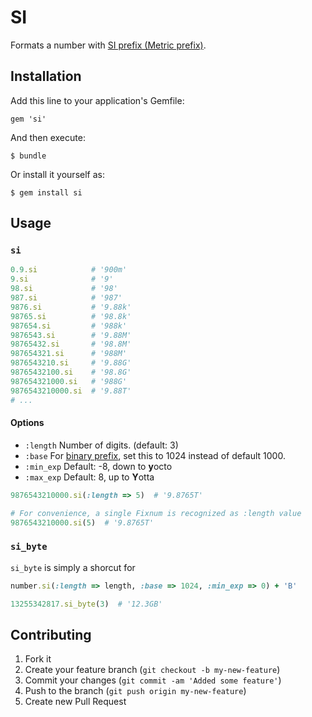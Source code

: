# SI

Formats a number with [SI prefix (Metric prefix)](http://en.wikipedia.org/wiki/SI_prefix).

## Installation

Add this line to your application's Gemfile:

    gem 'si'

And then execute:

    $ bundle

Or install it yourself as:

    $ gem install si

## Usage

### `si`

```ruby
0.9.si            # '900m'
9.si              # '9'
98.si             # '98'
987.si            # '987'
9876.si           # '9.88k'
98765.si          # '98.8k'
987654.si         # '988k'
9876543.si        # '9.88M'
98765432.si       # '98.8M'
987654321.si      # '988M'
9876543210.si     # '9.88G'
98765432100.si    # '98.8G'
987654321000.si   # '988G'
9876543210000.si  # '9.88T'
# ...

```

#### Options

- `:length` Number of digits. (default: 3)
- `:base` For [binary prefix](http://en.wikipedia.org/wiki/Binary_prefix), set this to 1024 instead of default 1000.
- `:min_exp` Default: -8, down to <strong>y</strong>octo
- `:max_exp` Default:  8, up to <strong>Y</strong>otta

```ruby
9876543210000.si(:length => 5)  # '9.8765T'

# For convenience, a single Fixnum is recognized as :length value
9876543210000.si(5)  # '9.8765T'
```

### `si_byte`

`si_byte` is simply a shorcut for 

```ruby
number.si(:length => length, :base => 1024, :min_exp => 0) + 'B'
```

```ruby
13255342817.si_byte(3)  # '12.3GB'
```

## Contributing

1. Fork it
2. Create your feature branch (`git checkout -b my-new-feature`)
3. Commit your changes (`git commit -am 'Added some feature'`)
4. Push to the branch (`git push origin my-new-feature`)
5. Create new Pull Request
